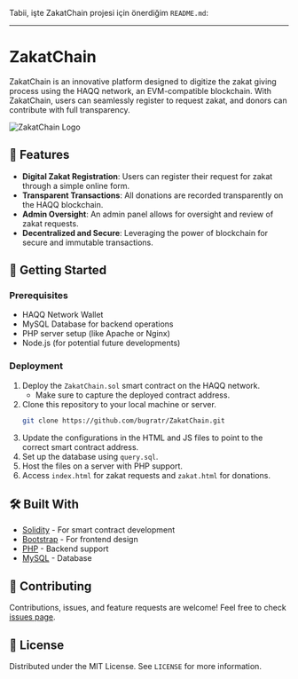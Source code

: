 Tabii, işte ZakatChain projesi için önerdiğim `README.md`:

---

# ZakatChain

ZakatChain is an innovative platform designed to digitize the zakat giving process using the HAQQ network, an EVM-compatible blockchain. With ZakatChain, users can seamlessly register to request zakat, and donors can contribute with full transparency.

![ZakatChain Logo](url_to_logo_here) <!-- If you have a logo, replace url_to_logo_here with its URL -->

## 🌟 Features

- **Digital Zakat Registration**: Users can register their request for zakat through a simple online form.
- **Transparent Transactions**: All donations are recorded transparently on the HAQQ blockchain.
- **Admin Oversight**: An admin panel allows for oversight and review of zakat requests.
- **Decentralized and Secure**: Leveraging the power of blockchain for secure and immutable transactions.

## 🚀 Getting Started

### Prerequisites

- HAQQ Network Wallet
- MySQL Database for backend operations
- PHP server setup (like Apache or Nginx)
- Node.js (for potential future developments)

### Deployment

1. Deploy the `ZakatChain.sol` smart contract on the HAQQ network.
   - Make sure to capture the deployed contract address.
2. Clone this repository to your local machine or server.
   ```sh
   git clone https://github.com/bugratr/ZakatChain.git
   ```
3. Update the configurations in the HTML and JS files to point to the correct smart contract address.
4. Set up the database using `query.sql`.
5. Host the files on a server with PHP support.
6. Access `index.html` for zakat requests and `zakat.html` for donations.

## 🛠 Built With

- [Solidity](https://soliditylang.org/) - For smart contract development
- [Bootstrap](https://getbootstrap.com/) - For frontend design
- [PHP](https://www.php.net/) - Backend support
- [MySQL](https://www.mysql.com/) - Database

## 🤝 Contributing

Contributions, issues, and feature requests are welcome! Feel free to check [issues page](#). <!-- Replace # with your GitHub issues page if you have one -->

## 📝 License

Distributed under the MIT License. See `LICENSE` for more information.



